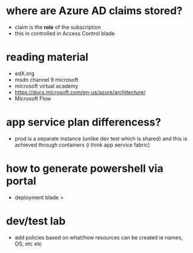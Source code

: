 # where are Azure AD claims stored?
- claim is the **role** of the subscription
- this in controlled in Access Control blade

# reading material
- edX.org
- msdn channel 9 microsoft
- microsoft virtual academy
- https://docs.microsoft.com/en-us/azure/architecture/
- Microsoft Flow

# app service plan differencess?
- prod is a separate instance (unlike dev test which is shared) and this is achieved through containers (i think app service fabric)

# how to generate powershell via portal
- deployment blade > 

# dev/test lab
- add policies based on what/how resources can be created ie names, OS, etc etc